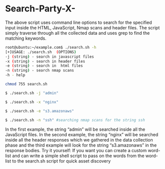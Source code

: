 # Search-Party-X-
The above script uses command line options to search for the specified input inside the HTML, JavaScript, Nmap scans and header files. The script simply traverse through all the collected data and uses grep to find the matching keywords.
<!-- code blocks -->
```bash
root@ubuntu:~/example.com$ ./search.sh -h
[+]USAGE: ./search.sh  (OPTIONS)
-j (string) - search in javascript files
-x (string) - search in header files
-e (string) - search in  html files
-n (string) - search nmap scans
-h - help
```
```bash
chmod 755 search.sh
```
```bash
$ ./search.sh -j "admin"
```
```bash
$ ./search.sh -x "nginx"
```
```bash
$ ./search.sh -e "s3.amazonaws"
```
```bash
$ ./search.sh -n "ssh" #searching nmap scans for the string ssh
```
In the first example, the string “admin” will be searched inside all the JavaScript files. In the second example, the string “nginx” will be searched inside all the header responses which we gathered in the data collection phase and the third example will look for the string “s3.amazonaws” in the response bodies.
Try it yourself: If you want you can create a custom word-list and can write a simple shell script to pass on the words from the word-list to the search.sh script for quick asset discovery
